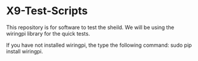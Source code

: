 # X9-Test-Scripts

This repository is for software to test the sheild. We will be using the wiringpi library for the quick tests.

If you have not installed wiringpi, the type the following command: sudo pip install wiringpi. 
